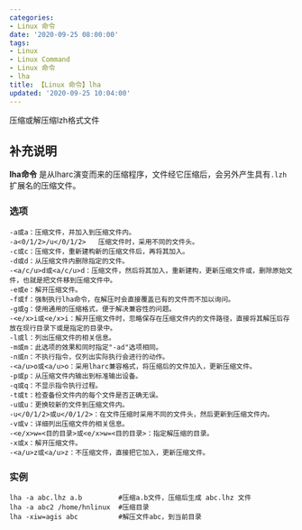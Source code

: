 ```yaml
---
categories:
- Linux 命令
date: '2020-09-25 08:00:00'
tags:
- Linux
- Linux Command
- Linux 命令
- lha
title: 【Linux 命令】lha
updated: '2020-09-25 10:04:00'
---
```


压缩或解压缩lzh格式文件

## 补充说明

**lha命令** 是从lharc演变而来的压缩程序，文件经它压缩后，会另外产生具有`.lzh`扩展名的压缩文件。

###  选项

```shell
-a或a：压缩文件，并加入到压缩文件内。
-a<0/1/2>/u</0/1/2>   压缩文件时，采用不同的文件头。
-c或c：压缩文件，重新建构新的压缩文件后，再将其加入。
-d或d：从压缩文件内删除指定的文件。
-<a/c/u>d或<a/c/u>d：压缩文件，然后将其加入，重新建构，更新压缩文件或，删除原始文件，也就是把文件移到压缩文件中。
-e或e：解开压缩文件。
-f或f：强制执行lha命令，在解压时会直接覆盖已有的文件而不加以询问。
-g或g：使用通用的压缩格式，便于解决兼容性的问题。
-<e/x>i或<e/x>i：解开压缩文件时，忽略保存在压缩文件内的文件路径，直接将其解压后存放在现行目录下或是指定的目录中。
-l或l：列出压缩文件的相关信息。
-m或m：此选项的效果和同时指定"-ad"选项相同。
-n或n：不执行指令，仅列出实际执行会进行的动作。
-<a/u>o或<a/u>o：采用lharc兼容格式，将压缩后的文件加入，更新压缩文件。
-p或p：从压缩文件内输出到标准输出设备。
-q或q：不显示指令执行过程。
-t或t：检查备份文件内的每个文件是否正确无误。
-u或u：更换较新的文件到压缩文件内。
-u</0/1/2>或u</0/1/2>：在文件压缩时采用不同的文件头，然后更新到压缩文件内。
-v或v：详细列出压缩文件的相关信息。
-<e/x>w=<目的目录>或<e/x>w=<目的目录>：指定解压缩的目录。
-x或x：解开压缩文件。
-<a/u>z或<a/u>z：不压缩文件，直接把它加入，更新压缩文件。
```

###  实例

```shell
lha -a abc.lhz a.b         #压缩a.b文件，压缩后生成 abc.lhz 文件
lha -a abc2 /home/hnlinux  #压缩目录
lha -xiw=agis abc          #解压文件abc，到当前目录
```


<!-- Linux命令行搜索引擎：https://jaywcjlove.github.io/linux-command/ -->